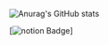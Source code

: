 ![Anurag's GitHub stats](https://github-readme-stats.vercel.app/api?username=Ch4nh33&show_icons=true&theme=radical)

[![notion Badge](http://img.shields.io/badge/-notion%20blog-black?style=flat-square&logo=github&link=https://www.notion.so/Who-am-I-baac3cfaf0624e279f048d79ca61f5ea)]
